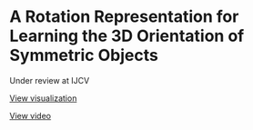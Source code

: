 # A Rotation Representation for Learning the 3D Orientation of Symmetric Objects
Under review at IJCV 

[View visualization](https://akriegler.github.io/symmetry-aware_rotation_representation)

[View video](https://github.com/akriegler/symmetry-aware_rotation_representation/tree/main/video/video.mp4)